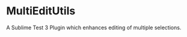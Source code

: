 MultiEditUtils
==============

A Sublime Test 3 Plugin which enhances editing of multiple selections.
